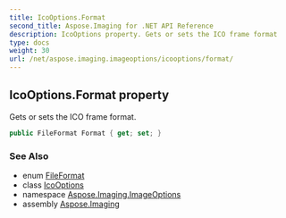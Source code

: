 ```yaml
---
title: IcoOptions.Format
second_title: Aspose.Imaging for .NET API Reference
description: IcoOptions property. Gets or sets the ICO frame format
type: docs
weight: 30
url: /net/aspose.imaging.imageoptions/icooptions/format/
---
```

## IcoOptions.Format property

Gets or sets the ICO frame format.

```csharp
public FileFormat Format { get; set; }
```

### See Also

* enum [FileFormat](../../../aspose.imaging/fileformat/)
* class [IcoOptions](../)
* namespace [Aspose.Imaging.ImageOptions](../../icooptions/)
* assembly [Aspose.Imaging](../../../)


